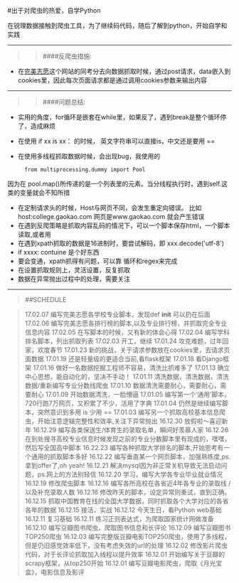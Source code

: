#出于对爬虫的热爱，自学Python

在锐理数据接触到爬虫工具，为了继续码代码，随后了解到python，开始自学和实践
***
>>####反爬虫措施:

* 在[完美志愿](http://www.wmzy.com)这个网站的同考分去向数据抓取时候，通过post请求，data嵌入到cookies里，因此每次页面请求都是通过调用cookies参数来输出内容 
***

>>####问题总结:

* 实用的角度，for循环是嵌套在while里，如果反了，遇到break是整个循环停了，造成麻烦
* 在使用 if xx is xx： 的时候， 英文字符串可以直接is，中文还是要用 ==
* 在使用多线程抓取数据时候，会出现bug，我使用的
		
		from multiprocessing.dummy import Pool
因为在 pool.map()所传递的是一个列表里的元素。当分线程执行时，遇到self.这类的变量就会不知所措
* 在定制请求头的时候，Host与网页不同，会发生重定向错误。 比如 host:college.gaokao.com 网页是www.gaokao.com 就会产生错误
* 在遇到反爬策略是抓取内容乱码的情况下，可以一个脚本保存html，一个脚本读取,或者用
* 在遇到xpath抓取的数据是16进制时，要尝试解码，即 xxx.decode('utf-8')
* if xxxx: contuine 是个好东西
* 要会变通，xpath抓得有问题，可以靠 循环和regex来完成
* 在设置抓取规则上，灵活设置，反复抓取
* 数据在异常抛出过程中的处理，需要关注

***
>##SCHEDULE

>17.02.07 编写完美志愿各学校专业脚本，发现def __init__ 可以扔在后面
>17.02.06 编写完美志愿各排行榜的脚本,以及专业排行榜，并抓取完全专业信息内容
>17.02.05 在写脚本的时候，又有新的体会心得
>17.02.04 编写学科排名脚本，列出抓取列表
>17.02.03 开工，继续
>17.01.24 攻克难题，过年回家，欢度春节
>17.01.23 新的挑战，关于请求参数放在cookies里，去请求页面数据
>17.01.19 还是轻量级的更适合当前,看flask框架
>17.01.18 看Django框架
>17.01.16 做好一名数据挖掘工程师不容易，清洗比抓难多了
>17.01.13 确立中心思想，能自动化的，坚决不手动！
>17.01.11 清洗数据，清洗数据，清洗数据/重新编写专业分数线爬虫
>17.01.10 数据清洗需要耐心，需要耐心，需要耐心
>17.01.09 开始数据清洗，一脸懵逼
>17.01.05 编写第一个‘通用’脚本，720行跑7万网页，又积累了不少，活用了字典
>17.01.04 仍然是继续编写脚本，突然意识到多用 is 少用 == 
>17.01.03 编写另一个抓取高校基本信息爬虫，开始注意逻辑完整性和效率,关注下异常抛出
>16.12.30 放假啦～喜迎新年
>16.12.29 编写各类保送生/体育生的录取名单，瞬间好羡慕人家
>16.12.26 在到处搜寻高校专业信息时候发现之前的专业分数脚本里有现成的，嘿嘿，然后写全国高中脚本
>16.22.23 编写各种抓取大学排名的脚本,开始思考有一个通用的抓取脚本多好
>16.12.22 编写垂直某一个网页脚本，加强熟练度,ps.拿到offer了,oh yeah!
>16.12.21 解决mysql因为非正常关机导致无法启动问题，ps.网上的方法别轻信
>16.12.20 学习，编写大学各专业毕业就业情况
>16.12.19 修改爬虫脚本
>16.12.16 编写各所高校在各省近4年各专业的录取线 / 以及补充录取人数
>16.12.16 修改昨天的脚本，设定异常则重试，直到正确。
>16.12.15 抓取中国教育在线的全国大学数据，同时抓取各个大学对应的各省各年的数据
>16.12.15 接活，实战
>16.12.12 今天生日，看Python web基础
>16.12.11 复习基础
>16.12.11 练习正则表达式，为爬取国家统计网做准备
>16.12.10 编写豆瓣图书爬虫，爬取图书信息和长评论
>16.12.09 编写豆瓣图书TOP250爬虫
>16.12.03 编写完整版豆瓣电影TOP250爬虫，使用了多线程，但是仍旧感觉效率低下，没有考虑失效的url的处理
>16.12.02 修改影片爬虫代码，对于长评论抓取加入线程以提升效率
>16.12.01 开始编写关于豆瓣的scrapy框架，从top250开始
>16.12.01 编写豆瓣电影爬虫，爬取《月光宝盒》，电影信息及影评

